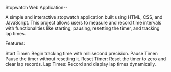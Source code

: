 Stopwatch Web Application--

A simple and interactive stopwatch application built using HTML, CSS, and JavaScript. This project allows users to measure and record time intervals with functionalities like starting, pausing, resetting the timer, and tracking lap times.

Features:

Start Timer: Begin tracking time with millisecond precision.
Pause Timer: Pause the timer without resetting it.
Reset Timer: Reset the timer to zero and clear lap records.
Lap Times: Record and display lap times dynamically.

